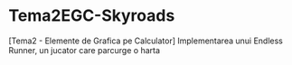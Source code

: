 # Tema2EGC-Skyroads
[Tema2 - Elemente de Grafica pe Calculator] Implementarea unui Endless Runner, un jucator care parcurge o harta
